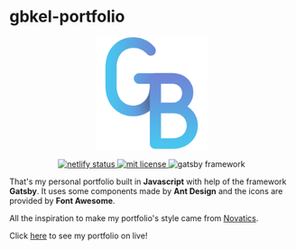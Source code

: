 # gbkel-portfolio

<p align="center">
  <img width="200px" height="auto" src="src/assets/icon.png">
</p>

<p align="center">
	<a href="https://app.netlify.com/sites/gbkel-portfolio/deploys">
		<img src="https://api.netlify.com/api/v1/badges/5983b0e9-df24-4ccc-83cd-aaf478bccde1/deploy-status" alt="netlify status"/>
	</a>
	<a href="https://github.com/guilhermebkel/gbkel-portfolio">
		<img alt="mit license" src="https://img.shields.io/github/license/guilhermebkel/gbkel-portfolio?color=0051ff">
	</a>
	<a>
		<img alt="gatsby framework" src="https://img.shields.io/badge/Framework-Gatsby-362066">
	</a>
</p>

That's my personal portfolio built in **Javascript** with help of the framework **Gatsby**. It uses some components made by **Ant Design** and the icons are provided by **Font Awesome**.

All the inspiration to make my portfolio's style came from [Novatics](https://www.novatics.com.br/en/).

Click [here](https://guilherr.me) to see my portfolio on live!
